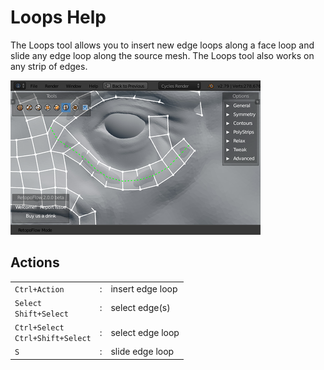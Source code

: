 # Loops Help

The Loops tool allows you to insert new edge loops along a face loop and slide any edge loop along the source mesh.
The Loops tool also works on any strip of edges.

![](help_loops.png)

## Actions

|  |  |  |
| --- | --- | --- |
| `Ctrl+Action` | : | insert edge loop |
| `Select` <br> `Shift+Select` | : | select edge(s) |
| `Ctrl+Select` <br> `Ctrl+Shift+Select` | : | select edge loop |
| `S` | : | slide edge loop |
